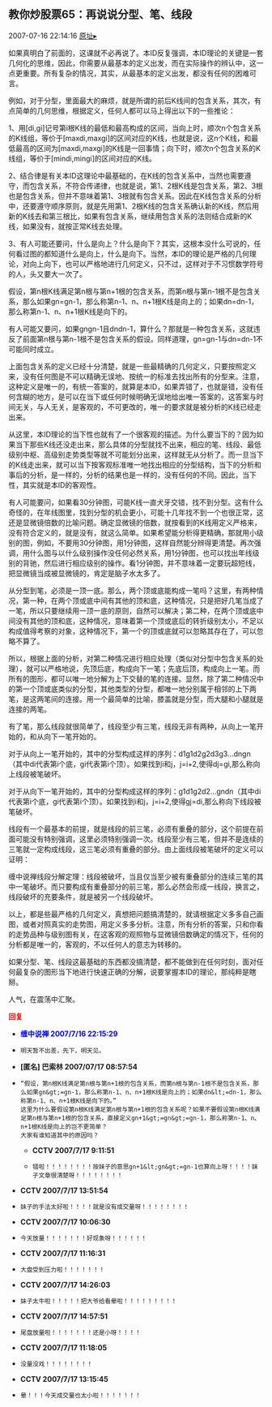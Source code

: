 ## 教你炒股票65：再说说分型、笔、线段
2007-07-16 22:14:16
[原址▸](http://www.fxgan.com/chan_time/2007_07_12/625.htm)



 如果真明白了前面的，这课就不必再说了。本ID反复强调，本ID理论的关键是一套几何化的思维，因此，你需要从最基本的定义出发，而在实际操作的辨认中，这一点更重要。所有复杂的情况，其实，从最基本的定义出发，都没有任何的困难可言。
 
 例如，对于分型，里面最大的麻烦，就是所谓的前后K线间的包含关系，其次，有点简单的几何思维，根据定义，任何人都可以马上得出以下的一些推论：
 
 1、用[di,gi]记号第i根K线的最低和最高构成的区间，当向上时，顺次n个包含关系的K线组，等价于[maxdi,maxgi]的区间对应的K线，也就是说，这n个K线，和最低最高的区间为[maxdi,maxgi]的K线是一回事情；向下时，顺次n个包含关系的K线组，等价于[mindi,mingi]的区间对应的K线。
 
 2、结合律是有关本ID这理论中最基础的，在K线的包含关系中，当然也需要遵守，而包含关系，不符合传递律，也就是说，第1、2根K线是包含关系，第2、3根也是包含关系，但并不意味着第1、3根就有包含关系。因此在K线包含关系的分析中，还要遵守顺序原则，就是先用第1、2根K线的包含关系确认新的K线，然后用新的K线去和第三根比，如果有包含关系，继续用包含关系的法则结合成新的K线，如果没有，就按正常K线去处理。
 
 3、有人可能还要问，什么是向上？什么是向下？其实，这根本没什么可说的，任何看过图的都知道什么是向上，什么是向下。当然，本ID的理论是严格的几何理论，对向上向下，也可以严格地进行几何定义，只不过，这样对于不习惯数学符号的人，头又要大一次了。
 
 假设，第n根K线满足第n根与第n+1根的包含关系，而第n根与第n-1根不是包含关系，那么如果gn=gn-1，那么称第n-1、n、n+1根K线是向上的；如果dn=dn-1，那么称第n-1、n、n+1根K线是向下的。
 
 有人可能又要问，如果gngn-1且dndn-1，算什么？那就是一种包含关系，这就违反了前面第n根与第n-1根不是包含关系的假设。同样道理，gn=gn-1与dn=dn-1不可能同时成立。
 
 上面包含关系的定义已经十分清楚，就是一些最精确的几何定义，只要按照定义来，没有任何图是不可以精确无误地、按统一的标准去找出所有的分型来。注意，这种定义是唯一的，有统一答案的，就算是本ID，如果弄错了，也就是错，没有任何含糊的地方，是可以在当下或任何时候明确无误地给出唯一答案的，这答案与时间无关，与人无关，是客观的，不可更改的，唯一的要求就是被分析的K线已经走出来。
 
 从这里，本ID理论的当下性也就有了一个很客观的描述。为什么要当下的？因为如果当下那些K线还没走出来，那么具体的分型就找不出来，相应的笔、线段、最低级别中枢、高级别走势类型等就不可能划分出来，这样就无从分析了。而一旦当下的K线走出来，就可以当下按客观标准唯一地找出相应的分型结构，当下的分析和事后的分析，是一样的，分析的结果也是一样的，没有任何的不同。因此，当下性，其实就是本ID的客观性。
 
 有人可能要问，如果看30分钟图，可能K线一直犬牙交错，找不到分型。这有什么奇怪的，在年线图里，找到分型的机会更小，可能十几年找不到一个也很正常，这还是显微镜倍数的比喻问题。确定显微镜的倍数，就按看到的K线用定义严格来，没有符合定义的，就是没有，就这么简单。如果希望能分析得更精确，那就用小级别的图，例如，不要用30分钟图，用1分钟图，这样自然能分辨得更清楚。再次强调，用什么图与以什么级别操作没任何必然关系，用1分钟图，也可以找出年线级别的背驰，然后进行相应级别的操作。看1分钟图，并不意味着一定要玩超短线，把显微镜当成被显微镜的，肯定是脑子水太多了。
 
 从分型到笔，必须是一顶一底。那么，两个顶或底能构成一笔吗？这里，有两种情况，第一种，在两个顶或底中间有其他的顶和底，这种情况，只是把好几笔当成了一笔，所以只要继续用一顶一底的原则，自然可以解决；第二种，在两个顶或底中间没有其他的顶和底，这种情况，意味着第一个顶或底后的转折级别太小，不足以构成值得考察的对象，这种情况下，第一个的顶或底就可以忽略其存在了，可以忽略不算了。
 
 所以，根据上面的分析，对第二种情况进行相应处理（类似对分型中包含关系的处理），就可以严格地说，先顶后底，构成向下一笔；先底后顶，构成向上一笔。而所有的图形，都可以唯一地分解为上下交替的笔的连接。显然，除了第二种情况中的第一个顶或底类似的分型，其他类型的分型，都唯一地分别属于相邻的上下两笔，是这两笔间的连接。用一个最简单的比喻，膝盖就是分型，而大腿和小腿就是连接的两笔。
 
 有了笔，那么线段就很简单了，线段至少有三笔，线段无非有两种，从向上一笔开始的，和从向下一笔开始的。
 
 对于从向上一笔开始的，其中的分型构成这样的序列：d1g1d2g2d3g3…dngn（其中di代表第i个底，gi代表第i个顶）。如果找到i和j，j=i+2,使得dj=gi,那么称向上线段被笔破坏。
 
 对于从向下一笔开始的，其中的分型构成这样的序列：g1d1g2d2…gndn（其中di代表第i个底，gi代表第i个顶）。如果找到i和j，j=i+2,使得gj=di,那么称向下线段被笔破坏。
 
 线段有一个最基本的前提，就是线段的前三笔，必须有重叠的部分，这个前提在前面可能没有特别强调，这里必须特别强调一次。线段至少有三笔，但并不是连续的三笔就一定构成线段，这三笔必须有重叠的部分。由上面线段被笔破坏的定义可以证明：
 
 缠中说禅线段分解定理：线段被破坏，当且仅当至少被有重叠部分的连续三笔的其中一笔破坏。而只要构成有重叠部分的前三笔，那么必然会形成一线段，换言之，线段破坏的充要条件，就是被另一个线段破坏。
 
 以上，都是些最严格的几何定义，真想把问题搞清楚的，就请根据定义多多自己画图，或者对照真实的走势图，用定义多多分析。注意，所有分析的答案，只和你看的走势品种与级别图有关，在这客观的观照物与显微镜倍数确定的情况下，任何的分析都是唯一的，客观的，不以任何人的意志为转移的。
 
 如果分型、笔、线段这最基础的东西都没搞清楚，都不能做到在任何时刻，面对任何最复杂的图形当下地进行快速正确的分解，说要掌握本ID的理论，那纯粹是瞎掰。
 
 人气，在震荡中汇聚。





<font color='red'>**回复**</font>


- **<font color='blue'>缠中说禅 2007/7/16 22:15:29</font>**
- ```
  明天暂不出差，先下，明天见。
  ```
- **[匿名] 巴索林  2007/07/17 08:57:54**
- ```
  “假设，第n根K线满足第n根与第n+1根的包含关系，而第n根与第n-1根不是包含关系，那么如果gn&gt;=gn-1，那么称第n-1、n、n+1根K线是向上的；如果dn&lt;=dn-1，那么称第n-1、n、n+1根K线是向下的。”
  这里为什么要假设第n根K线满足第n根与第n+1根的包含关系呢？如果不要假设第n根K线满足第n根与第n+1根的包含关系，直接定义gn+1&gt;=gn&gt;=gn-1，那么称第n-1、n、n+1根K线是向上的岂不更简单？
  大家有谁知道其中的原因吗？
  ```
   - **CCTV 2007/7/17 9:11:51**
   - ```
     错啦！！！！！！！！按妹子的意思gn+1&lt;gn&gt;=gn-1也算向上呀！！！！妹子文章很清楚呀！！！！！！！！
     ```
- **CCTV 2007/7/17 13:51:54**
- ```
  妹子的手法太好啦！！！！就是没有成交量呀！！！！！！！！
  ```
- **CCTV 2007/7/17 10:06:30**
- ```
  今天放量！！！！！！！好现象呀！！！！！！
  ```
- **CCTV 2007/7/17 11:16:31**
- ```
  大盘受到压力啦！！！！！！！
  ```
- **CCTV 2007/7/17 14:26:03**
- ```
  妹子太牛啦！！！！！把大爷给看晕啦！！！！！！！！！
  ```
- **CCTV 2007/7/17 14:57:51**
- ```
  尾盘放量啦！！！！！！！还是小呀！！！！
  ```
- **CCTV 2007/7/17 11:18:05**
- ```
  没量没戏！！！！！！！！
  ```
- **CCTV 2007/7/17 13:15:45**
- ```
  晕！！！今天成交量也太小啦！！！！！！！
  ```
